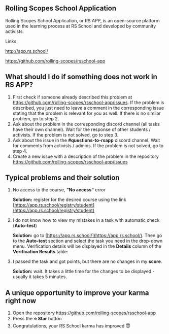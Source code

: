 ## Rolling Scopes School Application

Rolling Scopes School Application, or RS APP, is an open-source platform used in the learning process at RS School and developed by community activists.

Links:
 
 http://app.rs.school/
 
 https://github.com/rolling-scopes/rsschool-app

## What should I do if something does not work in RS APP?

1. First check if someone already described this problem at https://github.com/rolling-scopes/rsschool-app/issues. If the problem is described, you just need to leave a comment in the corresponding issue stating that the problem is relevant for you as well. If there is no similar problem, go to step 2.
2. Ask about the problem in the corresponding discord channel (all tasks have their own channel). Wait for the response of other students / activists. If the problem is not solved, go to step 3.
3. Ask about the issue in the **#questions-to-rsapp** discord channel. Wait for comments from activists / admins. If the problem is not solved, go to step 4.
4. Create a new issue with a description of the problem in the repository https://github.com/rolling-scopes/rsschool-app/issues

## Typical problems and their solution

1. No access to the course, **"No access"** error


    **Solution:** register for the desired course using the link [https://app.rs.school/registry/student](https://app.rs.school/registry/student)

2. I do not know how to view my mistakes in a task with automatic check (**Auto-test**)
  
    **Solution:** go to [https://app.rs.school/](https://app.rs.school/). Then go to the **Auto-test** section and select the task you need in the drop-down menu. Verification details will be displayed in the **Details** column of the **Verification Results** table:

3. I passed the task and got points, but there are no changes in my **score**.
  
    **Solution:** wait. It takes a little time for the changes to be displayed - usually it takes 5 minutes.

## A unique opportunity to improve your karma right now

1. Open the repository https://github.com/rolling-scopes/rsschool-app
2. Press the **:star: Star** button
3. Congratulations, your RS School karma has improved :innocent:
